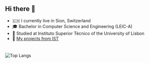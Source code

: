 ## Hi there 👋
- 🇨🇭 I currently live in Sion, Switzerland
- 🎓 Bachelor in Computer Science and Engineering (LEIC-A)
- 🏫 Studied at Instituto Superior Técnico of the University of Lisbon
- 🚀 [My projects from IST](https://github.com/friaes/friaes/blob/main/IST.md)
#
![Top Langs](https://github-readme-stats.vercel.app/api/top-langs/?username=friaes&exclude_repo=SD,ES&hide=Groovy&theme=tokyonight)
